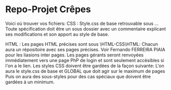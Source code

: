 # Repo-Projet Crêpes

Voici où trouver vos fichiers:
  CSS : 
    Style.css de base retrouvable sous ...
    Toute spécification doit être un sous dossier avec un commentaire explicant ses modifications et son apport au style de base.

  HTML : 
    Les pages HTML précises sont sous \HTML-CSS\HTML:
        Chacun aura un répositoire avec ses pages précises. Voir Fernando FERREIRA PIAIA pour les liasions inter pages.
        Les pages gérants seront renvoyées immédiatement vers une page PhP de login et sont seulement accèsibles si l'on a le lien.
    Les styles CSS doivent être gardées de la façon suivante:
        L'on aura le style.css de base et GLOBAL que doit agir sur le maximum de pages
        Puis on aura des sous-styles pour des cas spéciaux que doivent être gardées à un minimum.